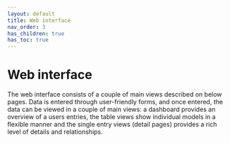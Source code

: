 ```yaml
---
layout: default
title: Web interface
nav_order: 3
has_children: true
has_toc: true
---
```

# Web interface
The web interface consists of a couple of main views described on below pages. Data is entered through user-friendly forms, and once entered, the data can be viewed in a couple of main views: a dashboard provides an overview of a users entries, the table views show individual models in a flexible manner and the single entry views (detail pages) provides a rich level of details and relationships. 
